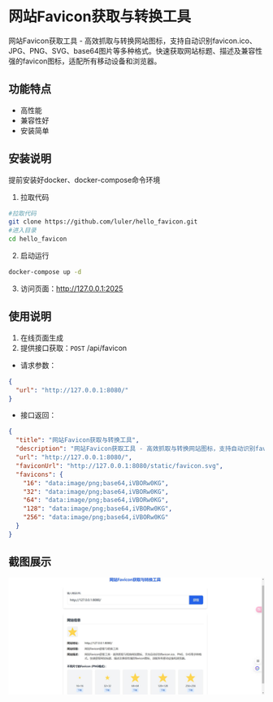# 网站Favicon获取与转换工具

网站Favicon获取工具 - 高效抓取与转换网站图标，支持自动识别favicon.ico、JPG、PNG、SVG、base64图片等多种格式。快速获取网站标题、描述及兼容性强的favicon图标，适配所有移动设备和浏览器。

## 功能特点

- 高性能
- 兼容性好
- 安装简单

## 安装说明

提前安装好docker、docker-compose命令环境

1. 拉取代码

```bash
#拉取代码
git clone https://github.com/luler/hello_favicon.git
#进入目录
cd hello_favicon
```

2. 启动运行

```bash
docker-compose up -d
```

3. 访问页面：http://127.0.0.1:2025

## 使用说明

1. 在线页面生成
2. 提供接口获取：`POST` /api/favicon

* 请求参数：

```json
{
  "url": "http://127.0.0.1:8080/"
}
```

* 接口返回：

```json
{
  "title": "网站Favicon获取与转换工具",
  "description": "网站Favicon获取工具 - 高效抓取与转换网站图标，支持自动识别favicon.ico、PNG、SVG等多种格式。快速获取网站标题、描述及兼容性强的favicon图标，适配所有移动设备和浏览器。",
  "url": "http://127.0.0.1:8080/",
  "faviconUrl": "http://127.0.0.1:8080/static/favicon.svg",
  "favicons": {
    "16": "data:image/png;base64,iVBORw0KG",
    "32": "data:image/png;base64,iVBORw0KG",
    "64": "data:image/png;base64,iVBORw0KG",
    "128": "data:image/png;base64,iVBORw0KG",
    "256": "data:image/png;base64,iVBORw0KG"
  }
}
```

## 截图展示

![](example.jpg)